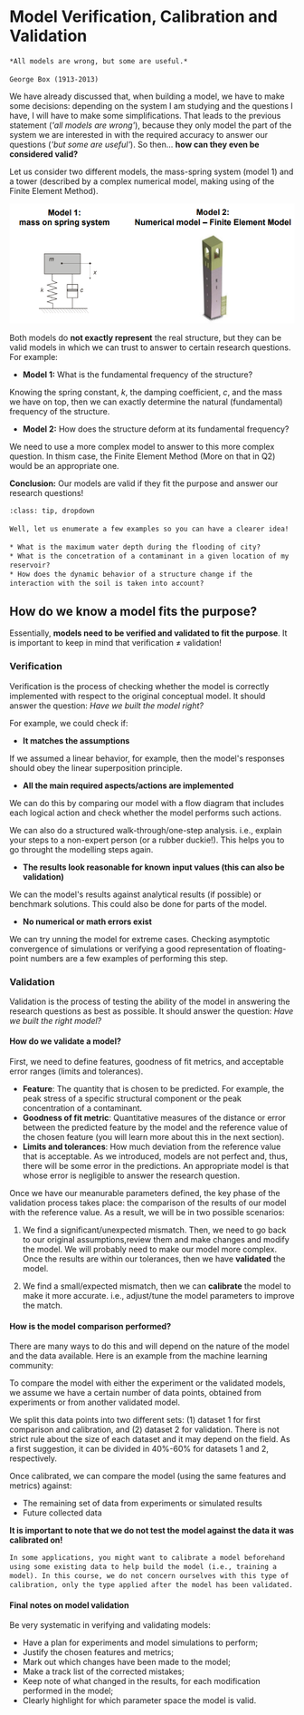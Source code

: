 # Model Verification, Calibration and Validation

```{note}
*All models are wrong, but some are useful.*

George Box (1913-2013)
```

We have already discussed that, when building a model, we have to make some decisions: depending on the system I am studying and the questions I have, I will have to make some simplifications. That leads to the previous statement (*'all models are wrong'*), because they only model the part of the system we are interested in with the required accuracy to answer our questions (*'but some are useful'*). So then... **how can they even be considered valid?**

Let us consider two different models, the mass-spring system (model 1) and a tower (described by a complex numerical model, making using of the Finite Element Method).

![models](figs/modelling/models.png "models")

Both models do **not exactly represent** the real structure, but they can be valid models in which we can trust to answer to certain research questions. For example:

* **Model 1:** What is the fundamental frequency of the structure?

Knowing the spring constant, $k$, the damping coefficient, $c$, and the mass we have on top, then we can exactly determine the natural (fundamental) frequency of the structure.

* **Model 2:** How does the structure deform at its fundamental frequency?

We need to use a more complex model to answer to this more complex question. In thism case, the Finite Element Method (More on that in Q2) would be an appropriate one.

**Conclusion:** Our models are valid if they fit the purpose and answer our research questions! 

```{admonition} But... what do we mean with research questions?
:class: tip, dropdown

Well, let us enumerate a few examples so you can have a clearer idea!

* What is the maximum water depth during the flooding of city?
* What is the concetration of a contaminant in a given location of my reservoir?
* How does the dynamic behavior of a structure change if the interaction with the soil is taken into account?

```

## How do we know a model fits the purpose?

Essentially, **models need to be verified and validated to fit the purpose**. It is important to keep in mind that verification $\neq$ validation!

### Verification

Verification is the process of checking whether the model is correctly implemented with respect to the original conceptual model. It should answer the question: *Have we built the model right?*

For example, we could check if:

* **It matches the assumptions**

If we assumed a linear behavior, for example, then the model's responses should obey the linear superposition principle.

* **All the main required aspects/actions are implemented**

We can do this by comparing our model with a flow diagram that includes each logical action and check whether the model performs such actions.

We can also do a structured walk-through/one-step analysis. i.e., explain your steps to a non-expert person (or a rubber duckie!). This helps you to go throught the modelling steps again.

* **The results look reasonable for known input values (this can also be validation)**

We can the model's results against analytical results (if possible) or benchmark solutions. This could also be done for parts of the model.

* **No numerical or math errors exist**

We can try unning the model for extreme cases. Checking asymptotic convergence of simulations or verifying a good representation of floating-point numbers are a few examples of performing this step.

### Validation

Validation is the process of testing the ability of the model in answering the research questions as best as possible. It should answer the question: *Have we built the right model?*

#### How do we validate a model?

First, we need to define features, goodness of fit metrics, and acceptable error ranges (limits and tolerances).
* **Feature**: The quantity that is chosen to be predicted. For example, the peak stress of a specific structural component or the peak concentration of a contaminant.
* **Goodness of fit metric**: Quantitative measures of the distance or error between the predicted feature by the model and the reference value of the chosen feature (you will learn more about this in the next section).
* **Limits and tolerances**: How much deviation from the reference value that is acceptable. As we introduced, models are not perfect and, thus, there will be some error in the predictions. An appropriate model is that whose error is negligible to answer the research question.

Once we have our meanurable parameters defined, the key phase of the validation process takes place: the comparison of the results of our model with the reference value. As a result, we will be in two possible scenarios:

1. We find a significant/unexpected mismatch. Then, we need to go back to our original assumptions,review them and make changes and modify the model. We will probably need to make our model more complex. Once the results are within our tolerances, then we have **validated** the model.

2. We find a small/expected mismatch, then we can **calibrate** the model to make it more accurate. i.e., adjust/tune the model parameters to improve the match. 


#### How is the model comparison performed?
There are many ways to do this and will depend on the nature of the model and the data available. Here is an example from the machine learning community:

To compare the model with either the experiment or the validated models, we assume we have a certain number of data points, obtained from experiments or from another validated model. 

We split this data points into two different sets: (1) dataset 1 for first comparison and calibration, and (2) dataset 2 for validation. There is not strict rule about the size of each dataset and it may depend on the field. As a first suggestion, it can be divided in 40%-60% for datasets 1 and 2, respectively.

Once calibrated, we can compare the model (using the same features and metrics) against:

* The remaining set of data from experiments or simulated results
* Future collected data

**It is important to note that we do not test the model against the data it was calibrated on!**

```{tip}
In some applications, you might want to calibrate a model beforehand using some existing data to help build the model (i.e., training a model). In this course, we do not concern ourselves with this type of calibration, only the type applied after the model has been validated.  
```

#### Final notes on model validation

Be very systematic in verifying and validating models:

* Have a plan for experiments and model simulations to perform;
* Justify the chosen features and metrics;
* Mark out which changes have been made to the model;
* Make a track list of the corrected mistakes;
* Keep note of what changed in the results, for each modification performed in
the model;
* Clearly highlight for which parameter space the model is valid.